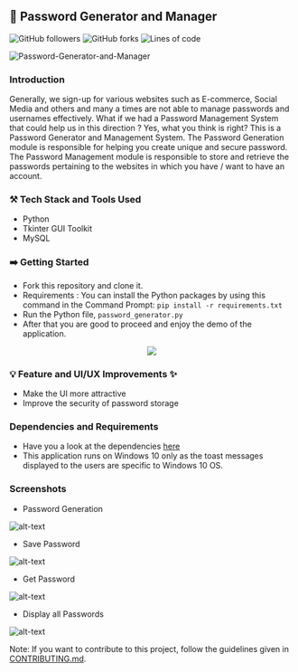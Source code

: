  ## 🔑 Password Generator and Manager

![GitHub followers](https://img.shields.io/github/followers/smv1999?style=for-the-badge)
![GitHub forks](https://img.shields.io/github/forks/smv1999/Password-Generator-and-Manager?style=for-the-badge)
![Lines of code](https://img.shields.io/tokei/lines/github/smv1999/Password-Generator-and-Manager?style=for-the-badge)


![Password-Generator-and-Manager](https://socialify.git.ci/smv1999/Password-Generator-and-Manager/image?forks=1&issues=1&language=1&owner=1&pattern=Charlie%20Brown&pulls=1&stargazers=1&theme=Dark)


### Introduction
Generally, we sign-up for various websites such as E-commerce, Social Media and others and many a times are not able to manage passwords and usernames effectively. What if we had a Password Management System that could help us in this direction ? Yes, what you think is right? This is a Password Generator and Management System. The Password Generation module is responsible for helping you create unique and secure password. The Password Management module is responsible to store and retrieve the passwords pertaining to the websites in which you have / want to have an account. 

### ⚒️ Tech Stack and Tools Used

* Python
* Tkinter GUI Toolkit
* MySQL

### ➡️ Getting Started 

* Fork this repository and clone it.
* Requirements : You can install the Python packages by using this command in the Command Prompt: 
```pip install -r requirements.txt```
* Run the Python file, ```password_generator.py```
* After that you are good to proceed and enjoy the demo of the application.

<p align="center">
<img src="https://github.com/smv1999/Password-Generator-and-Manager/blob/main/password_gif.gif">
</p>

### 💡 Feature and UI/UX Improvements ✨

* Make the UI more attractive
* Improve the security of password storage

### Dependencies and Requirements

* Have you a look at the dependencies [here](https://github.com/smv1999/Password-Generator-and-Manager/blob/main/requirements.txt)
* This application runs on Windows 10 only as the toast messages displayed to the users are specific to Windows 10 OS.

### Screenshots

* Password Generation

![alt-text](https://raw.githubusercontent.com/smv1999/Password-Generator-and-Manager/main/password_generation_image.png)

* Save Password 

![alt-text](https://raw.githubusercontent.com/smv1999/Password-Generator-and-Manager/main/save_password.png)

* Get Password

![alt-text](https://raw.githubusercontent.com/smv1999/Password-Generator-and-Manager/main/get_password.png)

* Display all Passwords

![alt-text](https://raw.githubusercontent.com/smv1999/Password-Generator-and-Manager/main/all_passwords.png)

Note: If you want to contribute to this project, follow the guidelines given in [CONTRIBUTING.md](https://github.com/smv1999/Password-Generator-and-Manager/blob/main/CONTRIBUTING.md).
